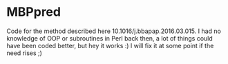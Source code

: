 # MBPpred
Code for the method described here 10.1016/j.bbapap.2016.03.015.
I had no knowledge of OOP or subroutines in Perl back then, a lot of things could have been coded better, but hey it works :)
I will fix it at some point if the need rises ;)
